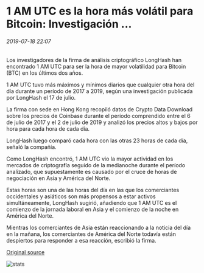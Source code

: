 # 1 AM UTC es la hora más volátil para Bitcoin: Investigación ...

###### 2019-07-18 22:07

Los investigadores de la firma de análisis criptográfico LongHash han encontrado 1 AM UTC para ser la hora de mayor volatilidad para Bitcoin (BTC) en los últimos dos años.

1 AM UTC tuvo más máximos y mínimos diarios que cualquier otra hora del día durante un período de 2017 a 2019, según una investigación publicada por LongHash el 17 de julio.

La firma con sede en Hong Kong recopiló datos de Crypto Data Download sobre los precios de Coinbase durante el período comprendido entre el 6 de julio de 2017 y el 2 de julio de 2019 y analizó los precios altos y bajos por hora para cada hora de cada día.

LongHash luego comparó cada hora con las otras 23 horas de cada día, señaló la compañía.

Como LongHash encontró, 1 AM UTC vio la mayor actividad en los mercados de criptografía seguido de la medianoche durante el período analizado, que supuestamente es causado por el cruce de horas de negociación en Asia y América del Norte.

Estas horas son una de las horas del día en las que los comerciantes occidentales y asiáticos son más propensos a estar activos simultáneamente, LongHash sugirió, añadiendo que 1 AM UTC es el comienzo de la jornada laboral en Asia y el comienzo de la noche en América del Norte.

Mientras los comerciantes de Asia están reaccionando a la noticia del día en la mañana, los comerciantes de América del Norte todavía están despiertos para responder a esa reacción, escribió la firma.

[Original source](https://cointelegraph.com/news/1-am-utc-is-the-most-volatile-hour-for-bitcoin-research)

![stats](https://c.statcounter.com/11760860/0/a89fa40b/1/ "stats")